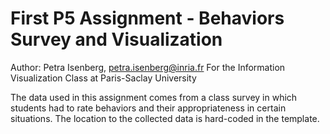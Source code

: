 # First P5 Assignment - Behaviors Survey and Visualization
Author: Petra Isenberg, petra.isenberg@inria.fr
For the Information Visualization Class at Paris-Saclay University

The data used in this assignment comes from a class survey in which students had to rate behaviors and their appropriateness in certain situations. The location to the collected data is hard-coded in the template.
